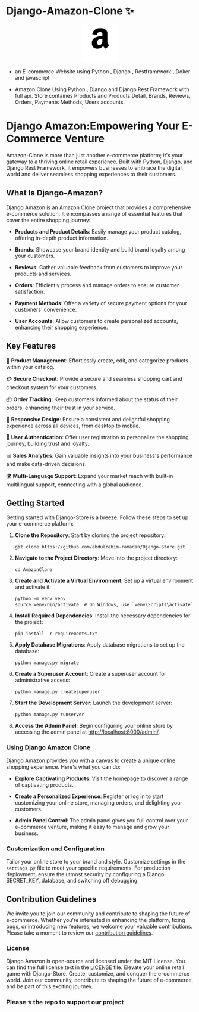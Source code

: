 # Django-Amazon-Clone ✨



<p align="center">
<img src="https://github.com/abdulrahim-ramadan/abdulrahim-ramadan/blob/main/Files/Amazon Clone.gif"width="100" height="100" alt="Amazon Clone"  />
</p>


- an E-commerce Website using Python , Django , Restframrwork , Doker and javascript

- Amazon Clone Using Python , Django and Django Rest Framework with full api. Store containes Products and Products Detail, Brands, Reviews, Orders, Payments Methods, Users accounts.

# Django Amazon:Empowering Your E-Commerce Venture

Amazon-Clone is more than just another e-commerce platform; it's your gateway to a thriving online retail experience. Built with Python, Django, and Django Rest Framework, it empowers businesses to embrace the digital world and deliver seamless shopping experiences to their customers.

## What Is Django-Amazon?

Django Amazon  is an Amazon Clone project that provides a comprehensive e-commerce solution. It encompasses a range of essential features that cover the entire shopping journey:

- **Products and Product Details**: Easily manage your product catalog, offering in-depth product information.

- **Brands**: Showcase your brand identity and build brand loyalty among your customers.

- **Reviews**: Gather valuable feedback from customers to improve your products and services.

- **Orders**: Efficiently process and manage orders to ensure customer satisfaction.

- **Payment Methods**: Offer a variety of secure payment options for your customers' convenience.

- **User Accounts**: Allow customers to create personalized accounts, enhancing their shopping experience.

## Key Features

🛒 **Product Management**: Effortlessly create, edit, and categorize products within your catalog.

💳 **Secure Checkout**: Provide a secure and seamless shopping cart and checkout system for your customers.

📦 **Order Tracking**: Keep customers informed about the status of their orders, enhancing their trust in your service.

📱 **Responsive Design**: Ensure a consistent and delightful shopping experience across all devices, from desktop to mobile.

🔐 **User Authentication**: Offer user registration to personalize the shopping journey, building trust and loyalty.

📊 **Sales Analytics**: Gain valuable insights into your business's performance and make data-driven decisions.

🌍 **Multi-Language Support**: Expand your market reach with built-in multilingual support, connecting with a global audience.

## Getting Started

Getting started with Django-Store is a breeze. Follow these steps to set up your e-commerce platform:

1. **Clone the Repository**: Start by cloning the project repository:
   ```
   git clone https://github.com/abdulrahim-ramadan/Django-Store.git
   ```

2. **Navigate to the Project Directory**: Move into the project directory:
   ```
   cd AmazonClone
   ```

3. **Create and Activate a Virtual Environment**: Set up a virtual environment and activate it:
   ```
   python -m venv venv
   source venv/bin/activate  # On Windows, use `venv\Scripts\activate`
   ```

4. **Install Required Dependencies**: Install the necessary dependencies for the project:
   ```
   pip install -r requirements.txt
   ```

5. **Apply Database Migrations**: Apply database migrations to set up the database:
   ```
   python manage.py migrate
   ```

6. **Create a Superuser Account**: Create a superuser account for administrative access:
   ```
   python manage.py createsuperuser
   ```

7. **Start the Development Server**: Launch the development server:
   ```
   python manage.py runserver
   ```

8. **Access the Admin Panel**: Begin configuring your online store by accessing the admin panel at [http://localhost:8000/admin/](http://localhost:8000/admin/).

### Using Django Amazon Clone

Django Amazon provides you with a canvas to create a unique online shopping experience. Here's what you can do:

- **Explore Captivating Products**: Visit the homepage to discover a range of captivating products.

- **Create a Personalized Experience**: Register or log in to start customizing your online store, managing orders, and delighting your customers.

- **Admin Panel Control**: The admin panel gives you full control over your e-commerce venture, making it easy to manage and grow your business.

### Customization and Configuration

Tailor your online store to your brand and style. Customize settings in the `settings.py` file to meet your specific requirements. For production deployment, ensure the utmost security by configuring a Django SECRET_KEY, database, and switching off debugging.

## Contribution Guidelines

We invite you to join our community and contribute to shaping the future of e-commerce. Whether you're interested in enhancing the platform, fixing bugs, or introducing new features, we welcome your valuable contributions. Please take a moment to review our [contribution guidelines](CONTRIBUTING.md).


### License

Django Amazon is open-source and licensed under the MIT License. You can find the full license text in the [LICENSE](LICENSE) file.
Elevate your online retail game with Django-Store. Create, customize, and conquer the e-commerce world. Join our community, contribute to shaping the future of e-commerce, and be part of this exciting journey.

### Please ⭐ the repo to support our project
